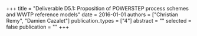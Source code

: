 +++
title = "Deliverable D5.1: Proposition of POWERSTEP process schemes and WWTP reference models"
date = 2016-01-01
authors = ["Christian Remy", "Damien Cazalet"]
publication_types = ["4"]
abstract = ""
selected = false
publication = ""
+++

